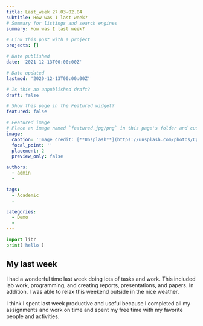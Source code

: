 ```yaml
---
title: Last_week 27.03-02.04
subtitle: How was I last week?
# Summary for listings and search engines
summary: How was I last week?

# Link this post with a project
projects: []

# Date published
date: '2021-12-13T00:00:00Z'

# Date updated
lastmod: '2020-12-13T00:00:00Z'

# Is this an unpublished draft?
draft: false

# Show this page in the Featured widget?
featured: false

# Featured image
# Place an image named `featured.jpg/png` in this page's folder and customize its options here.
image:
  caption: 'Image credit: [**Unsplash**](https://unsplash.com/photos/CpkOjOcXdUY)'
  focal_point: ''
  placement: 2
  preview_only: false

authors:
  - admin
  - 

tags:
  - Academic
  - 

categories:
  - Demo
  - 
---
```


```python
import libr
print('hello')
```

## My last week

I had a wonderful time last week doing lots of tasks and work. This included lab work, programming, and creating reports, presentations, and papers. In addition, I was able to relax this weekend outside in the nice weather.

I think I spent last week productive and useful because I completed all my assignments and work on time and spent my free time with my favorite people and activities.






